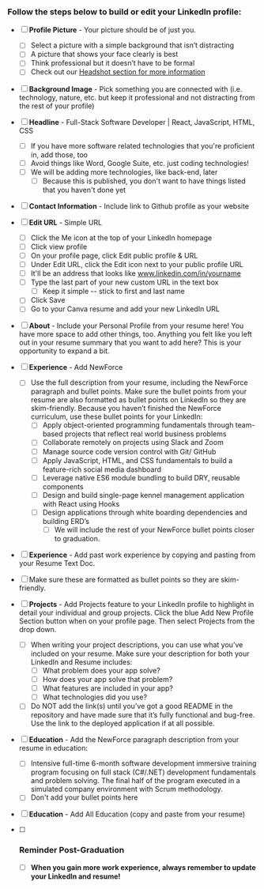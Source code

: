 

### Follow the steps below to build or edit your LinkedIn profile: 

- [ ] **Profile Picture** - Your picture should be of just you. 
  - [ ] Select a picture with a simple background that isn’t distracting 		
  - [ ] A picture that shows your face clearly is best		
  - [ ] Think professional but it doesn’t have to be formal
  - [ ] Check out our [Headshot section for more information](/book-2-headshots/README.md) 
  
- [ ] **Background Image** - Pick something you are connected with (i.e. technology, nature, etc. but keep it professional and not distracting from the rest of your profile)

- [ ] **Headline** - Full-Stack Software Developer | React, JavaScript, HTML, CSS

  - [ ] If you have more software related technologies that you're proficient in, add those, too
  - [ ] Avoid things like Word, Google Suite, etc. just coding technologies!
  - [ ] We will be adding more technologies, like back-end, later 
    - [ ] Because this is published, you don't want to have things listed that you haven't done yet

- [ ] **Contact Information** - Include link to Github profile as your website

- [ ] **Edit URL** - Simple URL 
  
  - [ ] Click the Me icon at the top of your LinkedIn homepage
  - [ ] Click view profile
  - [ ] On your profile page, click Edit public profile & URL
  - [ ] Under Edit URL, click the Edit icon next to your public profile URL
  - [ ] It'll be an address that looks like www.linkedin.com/in/yourname
  - [ ] Type the last part of your new custom URL in the text box
    - [ ] Keep it simple -- stick to first and last name
  - [ ] Click Save
  - [ ] Go to your Canva resume and add your new LinkedIn URL
  
- [ ] **About** - Include your Personal Profile from your resume here! You have more space to add other things, too. Anything you felt like you left out in your resume summary that you want to add here? This is your opportunity to expand a bit.

- [ ] **Experience** - Add NewForce
  - [ ] Use the full description from your resume, including the NewForce paragraph and bullet points. Make sure the bullet points from your resume are also formatted as bullet points on LinkedIn so they are skim-friendly. Because you haven’t finished the NewForce curriculum, use these bullet points for your LinkedIn:
    - [ ] Apply object-oriented programming fundamentals through team-based projects that reflect real world business problems
    - [ ] Collaborate remotely on projects using Slack and Zoom
    - [ ] Manage source code version control with Git/ GitHub
    - [ ] Apply JavaScript, HTML, and CSS fundamentals to build a feature-rich social media dashboard
    - [ ] Leverage native ES6 module bundling to build DRY, reusable components
    - [ ] Design and build single-page kennel management application with React using Hooks
    - [ ] Design applications through white boarding dependencies and building ERD’s
      - [ ] We will include the rest of your NewForce bullet points closer to graduation.

- [ ]  **Experience** - Add past work experience by copying and pasting from your Resume Text Doc. 
  
  - [ ] Make sure these are formatted as bullet points so they are skim-friendly. 
  
- [ ] **Projects** - Add Projects feature to your LinkedIn profile to highlight in detail your individual and group projects. Click the blue Add New Profile Section button when on your profile page. Then select Projects from the drop down. 
  - [ ] When writing your project descriptions, you can use what you’ve included on your resume. Make sure your description for both your LinkedIn and Resume includes:
    - [ ] What problem does your app solve?
    - [ ] How does your app solve that problem?
    - [ ] What features are included in your app?
    - [ ] What technologies did you use?
  - [ ] Do NOT add the link(s) until you’ve got a good README in the repository and have made sure that it’s fully functional and bug-free. Use the link to the deployed application if at all possible.
  
- [ ] **Education** - Add the NewForce paragraph description from your resume in education: 
  - [ ] Intensive full-time 6-month software development immersive training program focusing on full stack (C#/.NET) development fundamentals and problem solving. The final half of the program executed in a simulated company environment with Scrum methodology. 
  - [ ] Don't add your bullet points here 
  
- [ ] **Education** - Add All Education (copy and paste from your resume) 

  

- [ ] ### **Reminder Post-Graduation**

  - [ ] **When you gain more work experience, always remember to update your LinkedIn and resume!** 

